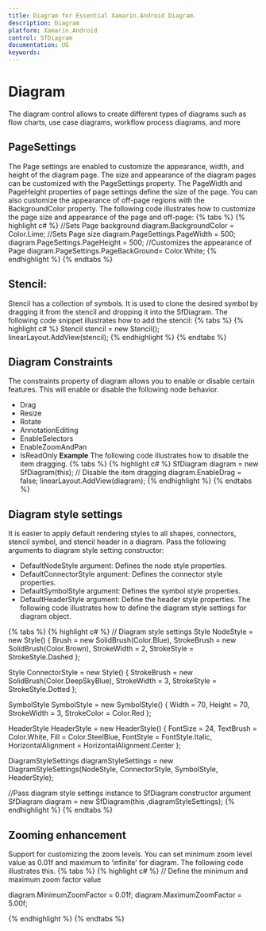 ```yaml
---
title: Diagram for Essential Xamarin.Android Diagram.
description: Diagram
platform: Xamarin.Android
control: SfDiagram
documentation: UG
keywords: 
---
```

# Diagram
The diagram control allows to create different types of diagrams such as flow charts, use case diagrams, workflow process diagrams, and more

## PageSettings
The Page settings are enabled to customize the appearance, width, and height of the diagram page. The size and appearance of the diagram pages can be customized with the PageSettings property.
The PageWidth and PageHeight properties of page settings define the size of the page. You can also customize the appearance of off-page regions with the BackgroundColor property.
The following code illustrates how to customize the page size and appearance of the page and off-page:
{% tabs %}
{% highlight c# %}
//Sets Page background
diagram.BackgroundColor = Color.Lime;
//Sets Page size 
diagram.PageSettings.PageWidth = 500;
diagram.PageSettings.PageHeight = 500;
//Customizes the appearance of Page
diagram.PageSettings.PageBackGround= Color.White;
{% endhighlight %}
{% endtabs %}

## Stencil:
Stencil has a collection of symbols. It is used to clone the desired symbol by dragging it from the stencil and dropping it into the SfDiagram.
The following code snippet illustrates how to add the stencil:
{% tabs %}
{% highlight c# %}
Stencil stencil = new Stencil();
linearLayout.AddView(stencil);
{% endhighlight %}
{% endtabs %}

## Diagram Constraints
The constraints property of diagram allows you to enable or disable certain features.
This will enable or disable the following node behavior.
* Drag
* Resize
* Rotate
* AnnotationEditing
* EnableSelectors
* EnableZoomAndPan
* IsReadOnly
**Example**
The following code illustrates how to disable the item dragging.
{% tabs %}
{% highlight c# %}
SfDiagram diagram = new SfDiagram(this);
// Disable the item dragging
diagram.EnableDrag = false;
linearLayout.AddView(diagram);
{% endhighlight %}
{% endtabs %}

## Diagram style settings
It is easier to apply default rendering styles to all shapes, connectors, stencil symbol, and stencil header in a diagram. Pass the following arguments to diagram style setting constructor: 
 * DefaultNodeStyle argument: Defines the node style properties. 
 * DefaultConnectorStyle argument: Defines the connector style properties.
 * DefaultSymbolStyle argument: Defines the symbol style properties. 
 * DefaultHeaderStyle argument: Define the header style properties. 
The following code illustrates how to define the diagram style settings for diagram object.

{% tabs %}
{% highlight c# %}
// Diagram style settings 
Style NodeStyle = new Style() { Brush = new SolidBrush(Color.Blue), StrokeBrush = new SolidBrush(Color.Brown), StrokeWidth = 2, StrokeStyle = StrokeStyle.Dashed };

Style ConnectorStyle = new Style() { StrokeBrush = new SolidBrush(Color.DeepSkyBlue), StrokeWidth = 3, StrokeStyle = StrokeStyle.Dotted };

SymbolStyle SymbolStyle = new SymbolStyle() { Width = 70, Height = 70, StrokeWidth = 3, StrokeColor = Color.Red };

HeaderStyle HeaderStyle = new HeaderStyle() { FontSize = 24, TextBrush = Color.White, Fill = Color.SteelBlue, FontStyle = FontStyle.Italic, HorizontalAlignment = HorizontalAlignment.Center };

DiagramStyleSettings diagramStyleSettings = new DiagramStyleSettings(NodeStyle, ConnectorStyle, SymbolStyle, HeaderStyle);

//Pass diagram style settings instance to SfDiagram constructor argument  
SfDiagram diagram = new SfDiagram(this ,diagramStyleSettings);
{% endhighlight %}
{% endtabs %}

## Zooming enhancement 
Support for customizing the zoom levels. You can set minimum zoom level value as 0.01f and maximum to ‘infinite’ for diagram. The following  code illustrates this.
{% tabs %}
{% highlight c# %}
// Define the minimum and maximum zoom factor value 

  diagram.MinimumZoomFactor = 0.01f;
  diagram.MaximumZoomFactor = 5.00f;

{% endhighlight %}
{% endtabs %}

